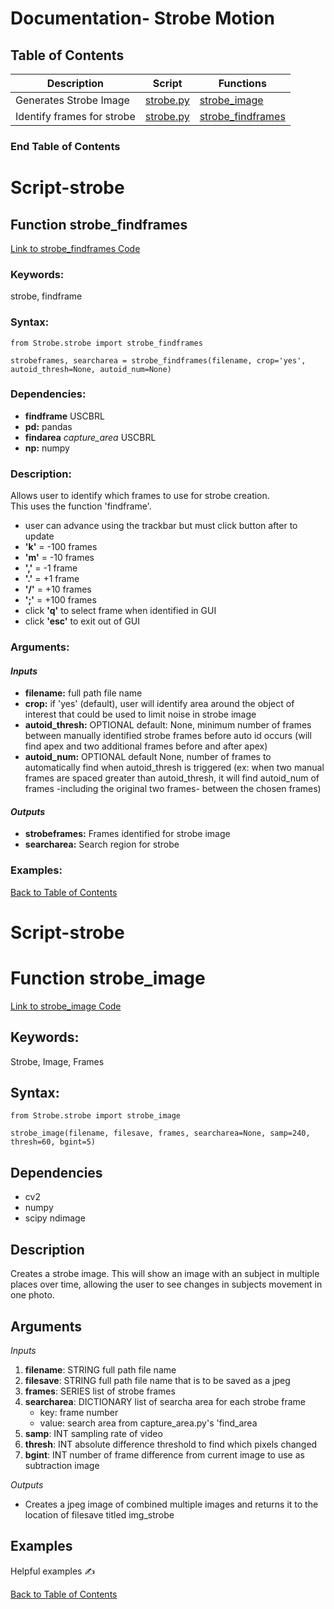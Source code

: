 # Documentation- Strobe Motion

## Table of Contents 
| Description | Script |Functions |
| ------------- | ------------- | ------------- |
| Generates Strobe Image| [strobe.py](https://github.com/USCBiomechanicsLab/labcodes/blob/master/Strobe/strobe.py) | [strobe_image](#function-strobe_image) |
| Identify frames for strobe | [strobe.py](https://github.com/USCBiomechanicsLab/labcodes/blob/master/Strobe/strobe.py) | [strobe_findframes](#function-strobe_findframes) |

### End Table of Contents  <br/>


# Script-strobe
## Function strobe_findframes

[Link to strobe_findframes Code](https://github.com/USCBiomechanicsLab/labcodes/blob/master/Strobe/strobe.py)

### **Keywords:**
strobe, findframe 

### **Syntax:**
```
from Strobe.strobe import strobe_findframes

strobeframes, searcharea = strobe_findframes(filename, crop='yes', autoid_thresh=None, autoid_num=None)

```

### **Dependencies:** 
* **findframe** USCBRL
* **pd:** pandas 
* **findarea** *capture_area* USCBRL
* **np:** numpy

### **Description:**<br/>
Allows user to identify which frames to use for strobe creation.<br/>
This uses the function 'findframe'.<br/>
* user can advance using the trackbar but must click button after to update <br/>
* **'k'** = -100 frames<br/>
* **'m'** = -10 frames<br/>
* **','** = -1 frame<br/>
* **'.'** = +1 frame<br/>
* **'/'** = +10 frames<br/>
* **';'** = +100 frames<br/>
* click **'q'** to select frame when identified in GUI<br/>
* click **'esc'** to exit out of GUI<br/>

### **Arguments:**

#### *Inputs*

   * **filename:** full path file name<br/>
   * **crop:** if 'yes' (default), user will identify area around the object of
        interest that could be used to limit noise in strobe image<br/>
   * **autoid_thresh:** OPTIONAL default: None, minimum number of frames between manually 
        identified strobe frames before auto id occurs (will find apex and two
        additional frames before and after apex)<br/>
   * **autoid_num:** OPTIONAL default None, number of frames to automatically find
        when autoid_thresh is triggered (ex: when two manual frames are spaced
                                         greater than autoid_thresh, it will find
                                         autoid_num of frames -including the
                                         original two frames- between the
                                         chosen frames)<br/>   
    
#### *Outputs*<br/>
   * **strobeframes:** Frames identified for strobe image <br/>
   * **searcharea:** Search region for strobe <br/> 

### **Examples:**

[Back to Table of Contents](#table-of-contents)


# Script-strobe
# Function strobe_image

[Link to strobe_image Code](https://github.com/USCBiomechanicsLab/labcodes/blob/master/Strobe/strobe.py)

## Keywords:

Strobe, Image, Frames

## Syntax: 
```
from Strobe.strobe import strobe_image

strobe_image(filename, filesave, frames, searcharea=None, samp=240, thresh=60, bgint=5)
```

## Dependencies

* cv2
* numpy
* scipy ndimage


## Description 

Creates a strobe image. This will show an image with an subject in multiple places over time, allowing the user to see changes in subjects movement in one photo. 


## Arguments

*Inputs* 

1. **filename**: STRING full path file name
2. **filesave**: STRING full path file name that is to be saved as a jpeg
3. **frames**: SERIES list of strobe frames
4. **searcharea**: DICTIONARY list of searcha area for each strobe frame
    * key: frame number
    * value: search area from capture_area.py's 'find_area
5. **samp**: INT sampling rate of video
6. **thresh**: INT absolute difference threshold to find which pixels changed
7. **bgint**: INT number of frame difference from current image to use as subtraction image


*Outputs*

* Creates a jpeg image of combined multiple images and returns it to the location of filesave titled img_strobe


## Examples

Helpful examples :writing_hand:

[Back to Table of Contents](#table-of-contents)
